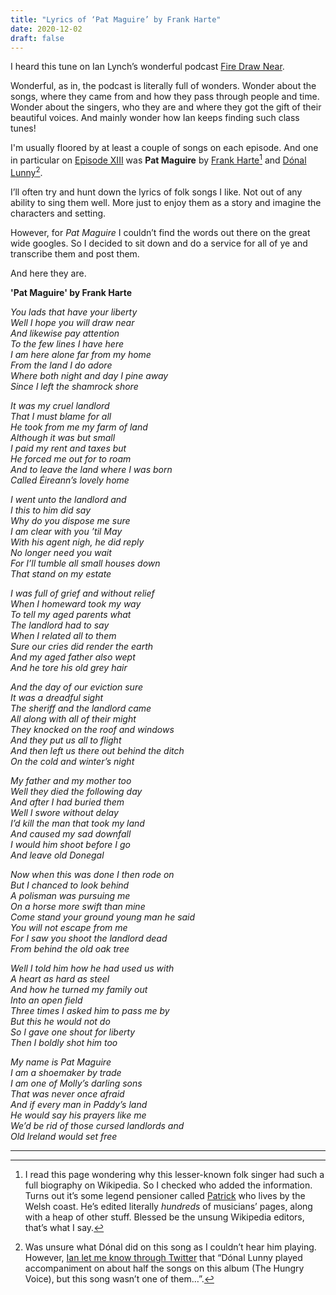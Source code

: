 ```yaml
---
title: "Lyrics of ‘Pat Maguire’ by Frank Harte"
date: 2020-12-02
draft: false
---
```


I heard this tune on Ian Lynch’s wonderful podcast [Fire Draw Near](https://campsite.bio/firedrawnear).  

Wonderful, as in, the podcast is literally full of wonders. Wonder about the songs, where they came from and how they pass through people and time. Wonder about the singers, who they are and where they got the gift of their beautiful voices. And mainly wonder how Ian keeps finding such class tunes!

I'm usually floored by at least a couple of songs on each episode. And one in particular on [Episode XIII](https://soundcloud.com/firedrawnear/fire-draw-near-episode-xiii) was **Pat Maguire** by [Frank Harte](https://en.wikipedia.org/wiki/Frank_Harte)[^1] and [Dónal Lunny](https://en.wikipedia.org/wiki/Dónal_Lunny)[^2].

I’ll often try and hunt down the lyrics of folk songs I like. Not out of any ability to sing them well. More just to enjoy them as a story and imagine the characters and setting. 

However, for *Pat Maguire* I couldn’t find the words out there on the great wide googles. So I decided to sit down and do a service for all of ye and transcribe them and post them. 
 
And here they are. 

**'Pat Maguire' by Frank Harte**

*You lads that have your liberty*\
*Well I hope you will draw near*\
*And likewise pay attention*\
*To the few lines I have here*\
*I am here alone far from my home*\
*From the land I do adore*\
*Where both night and day I pine away*\
*Since I left the shamrock shore*

*It was my cruel landlord*\
*That I must blame for all*\
*He took from me my farm of land*\
*Although it was but small*\
*I paid my rent and taxes but*\
*He forced me out for to roam*\
*And to leave the land where I was born*\
*Called Éireann’s lovely home*
 
*I went unto the landlord and*\
*I this to him did say*\
*Why do you dispose me sure*\
*I am clear with you ’til May*\
*With his agent nigh, he did reply*\
*No longer need you wait*\
*For I’ll tumble all small houses down*\
*That stand on my estate*
 
*I was full of grief and without relief*\
*When I homeward took my way*\
*To tell my aged parents what*\
*The landlord had to say*\
*When I related all to them*\
*Sure our cries did render the earth*\
*And my aged father also wept*\
*And he tore his old grey hair*

*And the day of our eviction sure*\
*It was a dreadful sight*\
*The sheriff and the landlord came*\
*All along with all of their might*\
*They knocked on the roof and windows*\
*And they put us all to flight*\
*And then left us there out behind the ditch*\
*On the cold and winter’s night*

*My father and my mother too*\
*Well they died the following day*\
*And after I had buried them*\
*Well I swore without delay*\
*I’d kill the man that took my land*\
*And caused my sad downfall*\
*I would him shoot before I go*\
*And leave old Donegal*

*Now when this was done I then rode on*\
*But I chanced to look behind*\
*A polisman was pursuing me*\
*On a horse more swift than mine*\
*Come stand your ground young man he said*\
*You will not escape from me*\
*For I saw you shoot the landlord dead*\
*From behind the old oak tree*

*Well I told him how he had used us with*\
*A heart as hard as steel*\
*And how he turned my family out*\
*Into an open field*\
*Three times I asked him to pass me by*\
*But this he would not do*\
*So I gave one shout for liberty*\
*Then I boldly shot him too*

*My name is Pat Maguire*\
*I am a shoemaker by trade*\
*I am one of Molly’s darling sons*\
*That was never once afraid*\
*And if every man in Paddy’s land*\
*He would say his prayers like me*\
*We’d be rid of those cursed landlords and*\
*Old Ireland would set free*


---
 
[^1]: I read this page wondering why this lesser-known folk singer had such a full biography on Wikipedia. So I checked who added the information. Turns out it’s some legend pensioner called [Patrick](https://en.wikipedia.org/wiki/User:Pdebee) who lives by the Welsh coast. He’s edited literally *hundreds* of musicians’ pages, along with a heap of other stuff. Blessed be the unsung Wikipedia editors, that’s what I say.

[^2]: Was unsure what Dónal did on this song as I couldn’t hear him playing. However, [Ian let me know through Twitter](https://twitter.com/oneleg_oneeye/status/1334051221896884225) that “Dónal Lunny played accompaniment on about half the songs on this album (The Hungry Voice), but this song wasn’t one of them…”. 
